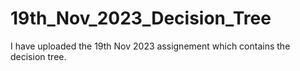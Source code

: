 # 19th_Nov_2023_Decision_Tree
I have uploaded the 19th Nov 2023 assignement which contains the decision tree.
